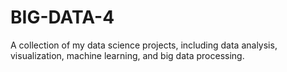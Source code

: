 # BIG-DATA-4
A collection of my data science projects, including data analysis, visualization, machine learning, and big data processing.
